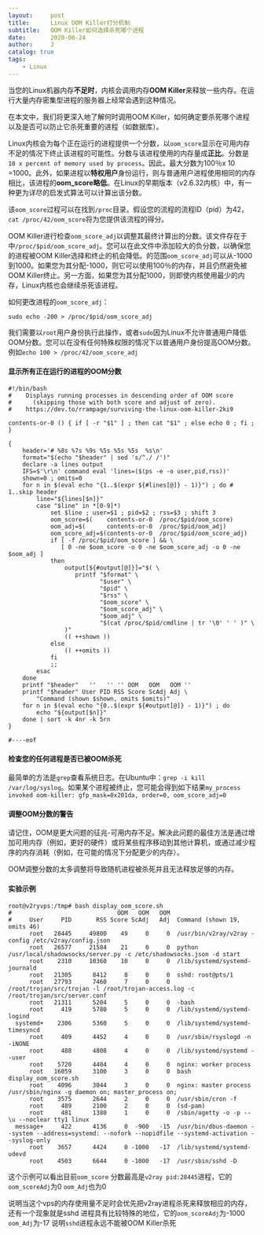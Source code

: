 ```yaml
---
layout:     post
title:      Linux OOM Killer打分机制
subtitle:   OOM Killer如何选择杀死哪个进程
date:       2020-06-24
author:     J
catalog: true
tags:
    - Linux
---
```


当您的Linux机器内存**不足时**，内核会调用内存**OOM Killer**来释放一些内存。在运行大量内存密集型进程的服务器上经常会遇到这种情况。

在本文中，我们将更深入地了解何时调用OOM Killer，如何确定要杀死哪个进程以及是否可以防止它杀死重要的进程（如数据库）。

Linux内核会为每个正在运行的进程提供一个分数，以`oom_score`显示在可用内存不足的情况下终止该进程的可能性。分数与该进程使用的内存量成**正比**。分数是`10 x percent of memory used by process`。因此，最大分数为100％x 10 =1000。此外，如果进程以**特权用户**身份运行，则与普通用户进程使用相同的内存相比，该进程的**oom_score略低**。在Linux的早期版本（v2.6.32内核）中，有一种更为详尽的启发式算法可以计算出该分数。

该`oom_score`过程可以在找到`/proc`目录。假设您的流程的流程ID（pid）为42，`cat /proc/42/oom_score`将为您提供该流程的得分。

OOM Killer进行检查`oom_score_adj`以调整其最终计算出的分数。该文件存在于中`/proc/$pid/oom_score_adj`。您可以在此文件中添加较大的负分数，以确保您的进程被OOM Killer选择和终止的机会降低。的范围`oom_score_adj`可以从-1000到1000。如果您为其分配-1000，则它可以使用100％的内存，并且仍然避免被OOM Killer终止。另一方面，如果您为其分配1000，则即使内核使用最少的内存，Linux内核也会继续杀死该进程。

如何更改进程的`oom_score_adj`：

```shell
sudo echo -200 > /proc/$pid/oom_score_adj
```

我们需要以`root`用户身份执行此操作，或者`sudo`因为Linux不允许普通用户降低OOM分数。您可以在没有任何特殊权限的情况下以普通用户身份提高OOM分数。例如`echo 100 > /proc/42/oom_score_adj`

#### 显示所有正在运行的进程的OOM分数

```shell
#!/bin/bash
#    Displays running processes in descending order of OOM score
#      (skipping those with both score and adjust of zero).
#    https://dev.to/rrampage/surviving-the-linux-oom-killer-2ki9

contents-or-0 () { if [ -r "$1" ] ; then cat "$1" ; else echo 0 ; fi ; }

{
    header='# %8s %7s %9s %5s %5s %5s  %s\n'
    format="$(echo "$header" | sed 's/^./ /')"
    declare -a lines output
    IFS=$'\r\n' command eval 'lines=($(ps -e -o user,pid,rss))'
    shown=0 ; omits=0
    for n in $(eval echo "{1..$(expr ${#lines[@]} - 1)}") ; do # 1..skip header
        line="${lines[$n]}"
        case "$line" in *[0-9]*)
            set $line ; user=$1 ; pid=$2 ; rss=$3 ; shift 3
            oom_score=$(    contents-or-0  /proc/$pid/oom_score)
            oom_adj=$(      contents-or-0  /proc/$pid/oom_adj)
            oom_score_adj=$(contents-or-0  /proc/$pid/oom_score_adj)            
            if [ -f /proc/$pid/oom_score ] && \
               [ 0 -ne $oom_score -o 0 -ne $oom_score_adj -o 0 -ne $oom_adj ]
            then
                output[${#output[@]}]="$( \
                   printf "$format" \
                          "$user" \
                          "$pid" \
                          "$rss" \
                          "$oom_score" \
                          "$oom_score_adj" \
                          "$oom_adj" \
                          "$(cat /proc/$pid/cmdline | tr '\0' ' ' )" \
                )"
                (( ++shown ))
            else
                (( ++omits ))
            fi
            ;;
        esac
    done
    printf "$header"   ''   '' '' OOM   OOM   OOM ''
    printf "$header" User PID RSS Score ScAdj Adj \
        "Command (shown $shown, omits $omits)"
    for n in $(eval echo "{0..$(expr ${#output[@]} - 1)}") ; do
        echo "${output[$n]}"
    done | sort -k 4nr -k 5rn
}

#----eof
```

####  检查您的任何进程是否已被OOM杀死

最简单的方法是`grep`查看系统日志。在Ubuntu中：`grep -i kill /var/log/syslog`。如果某个进程被终止，您可能会得到如下结果`my_process invoked oom-killer: gfp_mask=0x201da, order=0, oom_score_adj=0`

#### 调整OOM分数的警告

请记住，OOM是更大问题的征兆-可用内存不足。解决此问题的最佳方法是通过增加可用内存（例如，更好的硬件）或将某些程序移动到其他计算机，或通过减少程序的内存消耗（例如，在可能的情况下分配更少的内存）。

OOM调整分数的太多调整将导致随机进程被杀死并且无法释放足够的内存。



#### 实验示例

```shell
root@v2ryvps:/tmp# bash display_oom_score.sh 
#                              OOM   OOM   OOM  
#     User     PID       RSS Score ScAdj   Adj  Command (shown 19, omits 46)
      root   28445     49800    49     0     0  /usr/bin/v2ray/v2ray -config /etc/v2ray/config.json 
      root   26577     21584    21     0     0  python /usr/local/shadowsocks/server.py -c /etc/shadowsocks.json -d start 
      root    2310     10360    10     0     0  /lib/systemd/systemd-journald 
      root   21305      8412     8     0     0  sshd: root@pts/1     
      root   27793      7460     7     0     0  /root/trojan/src/trojan -l /root/trojan-access.log -c /root/trojan/src/server.conf 
      root   21311      5204     5     0     0  -bash 
      root     419      5780     5     0     0  /lib/systemd/systemd-logind 
  systemd+    2306      5360     5     0     0  /lib/systemd/systemd-timesyncd 
      root     409      4452     4     0     0  /usr/sbin/rsyslogd -n -iNONE 
      root     488      4808     4     0     0  /lib/systemd/systemd --user 
      root    5720      4404     4     0     0  nginx: worker process                            
      root   16059      3100     3     0     0  bash display_oom_score.sh 
      root    4096      3044     3     0     0  nginx: master process /usr/sbin/nginx -g daemon on; master_process on; 
      root    3575      2644     2     0     0  /usr/sbin/cron -f 
      root     489      2100     2     0     0  (sd-pam) 
      root     481      1380     1     0     0  /sbin/agetty -o -p -- \u --noclear tty1 linux 
  message+     422      4136     0  -900   -15  /usr/bin/dbus-daemon --system --address=systemd: --nofork --nopidfile --systemd-activation --syslog-only 
      root    3657      4424     0 -1000   -17  /lib/systemd/systemd-udevd 
      root    4503      6644     0 -1000   -17  /usr/sbin/sshd -D 

```

这个示例可以看出目前`oom_score` 分数最高是`v2ray pid:28445`进程，它的`oom_scoreAdj`为0 `oom_Adj`也为0

说明当这个vps的内存使用量不足时会优先把v2ray进程杀死来释放相应的内存，还有一个现象就是sshd 进程具有比较特殊的地位，它的`oom_scoreAdj`为-1000 `oom_Adj`为-17  说明`sshd`进程永远不能被OOM Killer杀死


